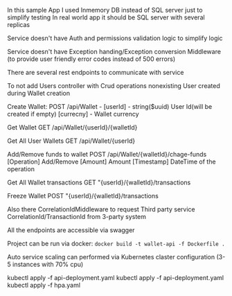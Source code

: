 In this sample App I used Inmemory DB instead of SQL server just to simplify testing
In real world app it should be SQL server with several replicas

Service doesn't have Auth and permissions validation logic to simplify logic

Service doesn't have Exception handing/Exception conversion Middleware (to provide user friendly error codes instead of 500 errors)



There are several rest endpoints to communicate with service

To not add Users controller with Crud operations nonexisting User created during Wallet creation


Create Wallet:
POST
/api/Wallet - 
[userId] - string($uuid) User Id(will be created if empty)
[currecny] - Wallet currency 


Get Wallet
GET
/api/Wallet/{userId}/{walletId} 


Get All User Wallets
GET
/api/Wallet/{userId}


Add/Remove funds to wallet
POST
/api/Wallet/{walletId}/chage-funds
[Operation] Add/Remove
[Amount] Amount
[Timestamp] DateTime of the operation


Get All Wallet transactions
GET
"{userId}/{walletId}/transactions


Freeze Wallet
POST
"{userId}/{walletId}/transactions


Also there CorrelationIdMiddleware
to request Third party service CorrelationId/TransactionId from 3-party system


All the endpoints are accessible via swagger 

Project can be run via docker:
`docker build -t wallet-api -f Dockerfile .`

Auto service scaling can performed via Kubernetes claster configuration  (3-5 instances with 70% cpu)

kubectl apply -f api-deployment.yaml
kubectl apply -f api-deployment.yaml
kubectl apply -f hpa.yaml